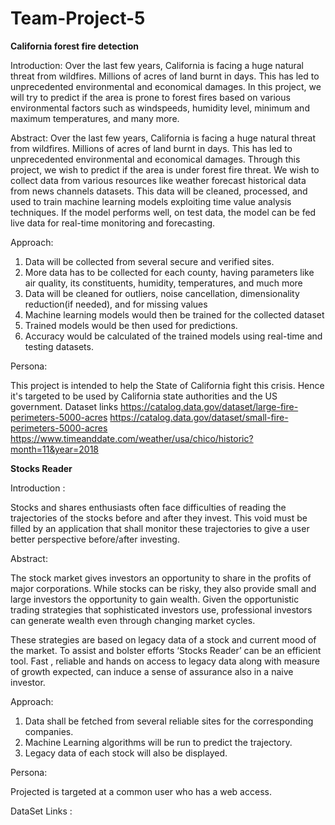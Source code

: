 # Team-Project-5

**California forest fire detection**


Introduction:
Over the last few years, California is facing a huge natural threat from wildfires. Millions of acres of land burnt in days. This has led to unprecedented environmental and economical damages. In this project, we will try to predict if the area is prone to forest fires based on various environmental factors such as windspeeds, humidity level, minimum and maximum temperatures, and many more.

Abstract:
Over the last few years, California is facing a huge natural threat from wildfires. Millions of acres of land burnt in days. This has led to unprecedented environmental and economical damages. Through this project, we wish to predict if the area is under forest fire threat. We wish to collect data from various resources like weather forecast historical data from news channels datasets. This data will be cleaned, processed, and used to train machine learning models exploiting time value analysis techniques. If the model performs well, on test data, the model can be fed live data for real-time monitoring and forecasting.

Approach:
1) Data will be collected from several secure and verified sites.
2) More data has to be collected for each county, having parameters like air quality, its constituents, humidity, temperatures, and much more
3) Data will be cleaned for outliers, noise cancellation, dimensionality reduction(if needed), and for missing values 
4) Machine learning models would then be trained for the collected dataset
5) Trained models would be then used for predictions.
6) Accuracy would be calculated of the trained models using real-time and testing datasets.

Persona:


This project is intended to help the State of California fight this crisis. Hence it's targeted to be used by California state authorities and the US government.
Dataset links
https://catalog.data.gov/dataset/large-fire-perimeters-5000-acres
https://catalog.data.gov/dataset/small-fire-perimeters-5000-acres
https://www.timeanddate.com/weather/usa/chico/historic?month=11&year=2018


**Stocks Reader**

Introduction :

Stocks and shares enthusiasts often face difficulties of reading the trajectories of the stocks before and after they invest. This void must be filled by an application that shall monitor these trajectories to give a user better perspective before/after investing.

Abstract:

The stock market gives investors an opportunity to share in the profits of major corporations. While stocks can be risky, they also provide small and large investors the opportunity to gain wealth. Given the opportunistic trading strategies that sophisticated investors use, professional investors can generate wealth even through changing market cycles. 

These strategies are based on legacy data of a stock and current mood of the market. To assist and bolster efforts ‘Stocks Reader’ can be an efficient tool. Fast , reliable and hands on access to legacy data along with measure of growth expected, can induce a sense of assurance also in a naive investor.


Approach:
1. Data shall be fetched from several reliable sites for the corresponding companies.
2. Machine Learning algorithms will be run to predict the trajectory.
3. Legacy data of each stock will also be displayed.

Persona:

Projected is targeted at a common user who has a web access.

DataSet Links :




